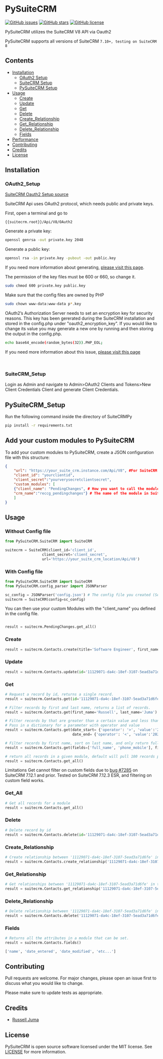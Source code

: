 # PySuiteCRM

[![GitHub issues](https://img.shields.io/github/issues/RussellJuma/PySuiteCRM)](https://github.com/RussellJuma/PySuiteCRM/issues)
[![GitHub stars](https://img.shields.io/github/stars/RussellJuma/PySuiteCRM)](https://github.com/RussellJuma/PySuiteCRM/stargazers)
[![GitHub license](https://img.shields.io/github/license/RussellJuma/PySuiteCRM)](https://github.com/RussellJuma/PySuiteCRM/blob/master/LICENSE)

PySuiteCRM utilizes the SuiteCRM V8 API via Oauth2

PySuiteCRM supports all versions of SuiteCRM `7.10+, testing on SuiteCRM 8`

## Contents

- [Installation](#Installation)
  - [OAuth2 Setup](#OAuth2_Setup)
  - [SuiteCRM Setup](#SuiteCRM_Setup)
  - [PySuiteCRM Setup](#PySuiteCRM_Setup)
- [Usage](#Usage)
  - [Create](#Create)
  - [Update](#Update)
  - [Get](#Get)
  - [Delete](#Delete)
  - [Create_Relationship](#Create_Relationship)
  - [Get_Relationship](#Get_Relationship)
  - [Delete_Relationship](#Delete_Relationship)
  - [Fields](#Fields)
- [Performance](#Performance)
- [Contributing](#Contributing)
- [Credits](#Credits)
- [License](#License)

## Installation

### OAuth2_Setup

[SuiteCRM Oauth2 Setup source](https://docs.suitecrm.com/developer/api/developer-setup-guide/json-api/#_generate_private_and_public_key_for_oauth2)

SuiteCRM Api uses OAuth2 protocol, which needs public and private keys.

First, open a terminal and go to

```
{{suitecrm.root}}/Api/V8/OAuth2
```

Generate a private key:

```bash
openssl genrsa -out private.key 2048
```

Generate a public key:

```bash
openssl rsa -in private.key -pubout -out public.key
```

If you need more information about generating, [please visit this page](https://oauth2.thephpleague.com/installation/).

The permission of the key files must be 600 or 660, so change it.

```bash
sudo chmod 600 private.key public.key
```

Make sure that the config files are owned by PHP

```bash
sudo chown www-data:www-data p*.key
```

OAuth2’s Authorization Server needs to set an encryption key for security reasons. This key has been gererated during the SuiteCRM installation and stored in the config.php under "oauth2_encryption_key". If you would like to change its value you may generate a new one by running and then storing the output in the config.php.

```bash
echo base64_encode(random_bytes(32)).PHP_EOL;
```

If you need more information about this issue, [please visit this page](https://oauth2.thephpleague.com/v5-security-improvements/)

<br/>

### SuiteCRM_Setup

Login as Admin and navigate to Admin>OAuth2 Clients and Tokens>New Client Credentials Client and generate Client Credentials.

## PySuiteCRM_Setup

Run the following command inside the directory of SuiteCRMPy

```bash
pip install -r requirements.txt
```

## Add your custom modules to PySuiteCRM 

To add your custom modules to PySuiteCRM, create a JSON configuration file with this structure:

```json
{
	"url": "https://your_suite_crm.instance.com/Api/V8", #For SuiteCRM 8 you will need to use /legacy/Api/V8
	"client_id": "yourclientid", 
	"client_secret":"yourverysecretclientsecret",
	"custom_modules": [
	{"client_name": "PendingChanges", # How you want to call the module in the code
	"crm_name":"reccg_pendingchanges"} # The name of the module in SuiteCRM (= key_modulename )
	]
}

```


## Usage

### Without Config file

```python
from PySuiteCRM.SuiteCRM import SuiteCRM

suitecrm = SuiteCRM(client_id='client_id',
                 client_secret='client_secret',
                 url='https://your_suite_crm_location/Api/V8')

```

### With Config file

```python
from PySuiteCRM.SuiteCRM import SuiteCRM
from PySuiteCRM.config_parser import JSONParser

sc_config = JSONParser('config.json') # The config file you created (See above)
suitecrm = SuiteCRM(config=sc_config)

```
You can then use your custom Modules with the "client_name" you defined in the config file.

```python

result = suitecrm.PendingChanges.get_all()

```

### Create

```python
result = suitecrm.Contacts.create(title='Software Engineer', first_name='Russell', last_name='Juma')
```

### Update

```python
result = suitecrm.Contacts.update(id='11129071-da4c-18ef-3107-5ead3a71d6fe', account_id='555-555-5555')
```

### Get

```python
# Request a record by id, returns a single record.
result = suitecrm.Contacts.get(id='11129071-da4c-18ef-3107-5ead3a71d6fe')

# Filter records by first and last name, returns a list of records.
result = suitecrm.Contacts.get(first_name='Russell', last_name='Juma')

# Filter records by that are greater than a certain value and less than a certain value.
# Pass in a dictionary for a parameter with operator and value
result = suitecrm.Contacts.get(date_start= {'operator': '>', 'value':'2020-05-08T09:59:00+00:00'},
                               date_end= {'operator': '<', 'value':'2022-05-08T09:59:00+00:00'})

# Filter records by first name, sort on last name, and only return full name and mobile phone in the records.
result = suitecrm.Contacts.get(fields=['full_name', 'phone_mobile'], first_name= 'Sarah', sort='last_name')

# return all records in a given module, default will pull 100 records per Get request to API.
result = suitecrm.Contacts.get_all()

```

Limitations
Get cannot filter on custom fields due to [bug #7285](https://github.com/salesagility/SuiteCRM/issues/7285)
on SuiteCRM 7.12.1 and prior. Tested on SuiteCRM 7.12.3 ESR, and filtering on custom field works.

### Get_All

```python
# Get all records for a module
result = suitecrm.Contacts.get_all()
```

### Delete

```python
# Delete record by id
result = suitecrm.Contacts.delete(id='11129071-da4c-18ef-3107-5ead3a71d6fe')
```

### Create_Relationship

```python
# Create relationship between '11129071-da4c-18ef-3107-5ead3a71d6fe' in the Contacts and Accounts with id ='555-555-5555'
result = suitecrm.Contacts.create_relationship('11129071-da4c-18ef-3107-5ead3a71d6fe', 'Accounts', '555-555-5555')
```

### Get_Relationship

```python
# Get relationships between '11129071-da4c-18ef-3107-5ead3a71d6fe' in the Contacts with any in Accounts.
result = suitecrm.Contacts.get_relationship('11129071-da4c-18ef-3107-5ead3a71d6fe', 'Accounts')
```

### Delete_Relationship

```python
# Delete relationship between '11129071-da4c-18ef-3107-5ead3a71d6fe' in the Contacts and Accounts with id ='555-555-5555'
result = suitecrm.Contacts.delete('11129071-da4c-18ef-3107-5ead3a71d6fe', 'Accounts', '555-555-5555')
```

### Fields

```python
# Returns all the attributes in a module that can be set.
result = suitecrm.Contacts.fields()

['name', 'date_entered', 'date_modified', 'etc...']
```

## Contributing

Pull requests are welcome. For major changes, please open an issue first to discuss what you would like to change.

Please make sure to update tests as appropriate.

## Credits

- [Russell Juma](https://github.com/RussellJuma)

## License

PySuiteCRM is open source software licensed under the MIT license. See [LICENSE](LICENSE) for more information.
